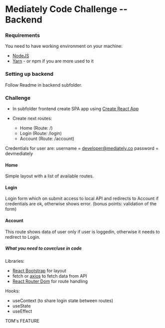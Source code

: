 # Mediately Code Challenge -- Backend

### Requirements

You need to have working environment on your machine:

- [NodeJS](https://nodejs.org/en/)
- [Yarn](https://yarnpkg.com/) - or npm if you are more used to it

### Setting up backend

Follow Readme in backend subfolder.

### Challenge

- In subfolder frontend create SPA app using [Create React App](https://create-react-app.dev/docs/getting-started/)

- Create next routes:
  - Home (Route: /)
  - Login (Route: /login)
  - Account (Route: /account)

Credentials for user are:
username = developer@mediately.co
password = devmediately

#### Home

Simple layout with a list of available routes.

#### Login

Login form which on submit access to local API and redirects to Account if credentials are ok, otherwise shows error.
(bonus points: validation of the form)

#### Account

This route shows data of user only if user is loggedin, otherwise it needs to redirect to Login.

##### What you need to cover/use in code

Libraries:

- [React Bootstrap](https://react-bootstrap.github.io/) for layout
- fetch or [axios](https://github.com/axios/axios) to fetch data from API
- [React Router Dom](https://reactrouter.com/web/guides/quick-start) for route handling

Hooks:

- useContext (to share login state between routes)
- useState
- useEffect

TOM's FEATURE